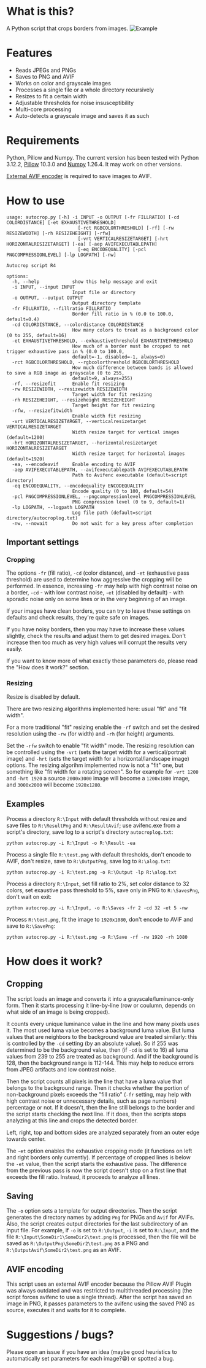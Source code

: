 # What is this?
A Python script that crops borders from images.
![Example](res/example.jpg)
# Features
* Reads JPEGs and PNGs
* Saves to PNG and AVIF
* Works on color and grayscale images
* Processes a single file or a whole directory recursively
* Resizes to fit a certain width
* Adjustable thresholds for noise insusceptibility
* Multi-core processing
* Auto-detects a grayscale image and saves it as such
# Requirements
Python, Pillow and Numpy. The current version has been tested with Python 3.12.2, [Pillow](https://pypi.org/project/pillow/) 10.3.0 and [Numpy](https://pypi.org/project/numpy/) 1.26.4. It may work on other versions.

[External AVIF encoder](https://github.com/AOMediaCodec/libavif) is required to save images to AVIF.
# How to use
```
usage: autocrop.py [-h] -i INPUT -o OUTPUT [-fr FILLRATIO] [-cd COLORDISTANCE] [-et EXHAUSTIVETHRESHOLD]
                          [-rct RGBCOLORTHRESHOLD] [-rf] [-rw RESIZEWIDTH] [-rh RESIZEHEIGHT] [-rfw]
                          [-vrt VERTICALRESIZETARGET] [-hrt HORIZONTALRESIZETARGET] [-ea] [-aep AVIFEXECUTABLEPATH]
                          [-eq ENCODEQUALITY] [-pcl PNGCOMPRESSIONLEVEL] [-lp LOGPATH] [-nw]

Autocrop script R4

options:
  -h, --help            show this help message and exit
  -i INPUT, --input INPUT
                        Input file or directory
  -o OUTPUT, --output OUTPUT
                        Output directory template
  -fr FILLRATIO, --fillratio FILLRATIO
                        Border fill ratio in % (0.0 to 100.0, default=0.4)
  -cd COLORDISTANCE, --colordistance COLORDISTANCE
                        How many colors to treat as a background color (0 to 255, default=16)
  -et EXHAUSTIVETHRESHOLD, --exhaustivethreshold EXHAUSTIVETHRESHOLD
                        How much of a border must be cropped to not trigger exhaustive pass in % (0.0 to 100.0,
                        default=-1, disabled=-1, always=0)
  -rct RGBCOLORTHRESHOLD, --rgbcolorthreshold RGBCOLORTHRESHOLD
                        How much difference between bands is allowed to save a RGB image as grayscale (0 to 255,
                        default=9, always=255)
  -rf, --resizefit      Enable fit resizing
  -rw RESIZEWIDTH, --resizewidth RESIZEWIDTH
                        Target width for fit resizing
  -rh RESIZEHEIGHT, --resizeheight RESIZEHEIGHT
                        Target height for fit resizing
  -rfw, --resizefitwidth
                        Enable width fit resizing
  -vrt VERTICALRESIZETARGET, --verticalresizetarget VERTICALRESIZETARGET
                        Width resize target for vertical images (default=1200)
  -hrt HORIZONTALRESIZETARGET, --horizontalresizetarget HORIZONTALRESIZETARGET
                        Width resize target for horizontal images (default=1920)
  -ea, --encodeavif     Enable encoding to AVIF
  -aep AVIFEXECUTABLEPATH, --avifexecutablepath AVIFEXECUTABLEPATH
                        Path to Avifenc executable (default=script directory)
  -eq ENCODEQUALITY, --encodequality ENCODEQUALITY
                        Encode quality (0 to 100, default=54)
  -pcl PNGCOMPRESSIONLEVEL, --pngcompressionlevel PNGCOMPRESSIONLEVEL
                        PNG compression level (0 to 9, default=1)
  -lp LOGPATH, --logpath LOGPATH
                        Log file path (default=script directory/autocroplog.txt)
  -nw, --nowait         Do not wait for a key press after completion
  ```
## Important settings
### Cropping
The options `-fr` (fill ratio), `-cd` (color distance), and `-et` (exhaustive pass threshold) are used to determine how aggressive the cropping will be performed. In essence, increasing `-fr` may help with high contrast noise on a border, `-cd` - with low contrast noise, `-et` (disabled by default) - with sporadic noise only on some lines or in the very beginning of an image.

If your images have clean borders, you can try to leave these settings on defaults and check results, they're quite safe on images.

If you have noisy borders, then you may have to increase these values slightly, check the results and adjust them to get desired images. Don't increase then too much as very high values will corrupt the results very easily.

If you want to know more of what exactly these parameters do, please read the "How does it work?" section.
### Resizing
Resize is disabled by default.

There are two resizing algorithms implemented here: usual "fit" and "fit width".

For a more traditional "fit" resizing enable the `-rf` switch and set the desired resolution using the `-rw` (for width) and `-rh` (for height) arguments.

Set the `-rfw` switch to enable "fit width" mode. The resizing resolution can be controlled using the `-vrt` (sets the target width for a vertical/portrait image) and `-hrt` (sets the target width for a horizontal/landscape image) options. The resizing algorihm implemented now is not a "fit" one, but something like "fit width for a rotating screen". So for example for `-vrt 1200` and `-hrt 1920` a source `2000x3000` image will become a `1200x1800` image, and `3000x2000` will become `1920x1280`.

## Examples
Process a directory `R:\Input` with default thresholds without resize and save files to `R:\ResultPng` and `R:\ResultAvif`; use avifenc.exe from a script's directory, save log to a script's directory `autocroplog.txt`:

`python autocrop.py -i R:\Input -o R:\Result -ea`

Process a single file `R:\test.png` with default thresholds, don't encode to AVIF, don't resize, save to `R:\OutputPng`, save log to `R:\alog.txt`:

`python autocrop.py -i R:\test.png -o R:\Output -lp R:\alog.txt`

Process a directory `R:\Input`, set fill ratio to 2%, set color distance to 32 colors, set exaustive pass threshold to 5%, save only in PNG to `R:\SavesPng`, don't wait on exit:

`python autocrop.py -i R:\Input, -o R:\Saves -fr 2 -cd 32 -et 5 -nw`

Process `R:\test.png`, fit the image to `1920x1080`, don't encode to AVIF and save to `R:\SavePng`:

`python autocrop.py -i R:\test.png -o R:\Save -rf -rw 1920 -rh 1080`

# How does it work?
## Cropping
The script loads an image and converts it into a grayscale/luminance-only form. Then it starts processing it line-by-line (row or coulumn, depends on what side of an image is being cropped).

It counts every unique luminance value in the line and how many pixels uses it. The most used luma value becomes a background luma value. But luma values that are neighbors to the background value are treated similarly: this is controlled by the `-cd` setting (by an absolute value). So if 255 was determined to be the background value, then (if `-cd` is set to 16) all luma values from 239 to 255 are treated as background. And if the background is 128, then the background range is 112-144. This may help to reduce errors from JPEG artifacts and low contrast noise.

Then the script counts all pixels in the line that have a luma value that belongs to the background range. Then it checks whether the portion of non-background pixels exceeds the "fill ratio" (`-fr` setting, may help with high contrast noise or unnecessary details, such as page numbers) percentage or not. If it doesn't, then the line still belongs to the border and the script starts checking the next line. If it does, then the scripts stops analyzing at this line and crops the detected border.

Left, right, top and bottom sides are analyzed separately from an outer edge towards center.

The `-et` option enables the exhaustive cropping mode (it functions on left and right borders only currently). If percentage of cropped lines is below the `-et` value, then the script starts the exhaustive pass. The difference from the previous pass is now the script doesn't stop on a first line that exceeds the fill ratio. Instead, it proceeds to analyze all lines.
## Saving
The `-o` option sets a template for output directories. Then the script generates the directory names by adding `Png` for PNGs and `Avif` for AVIFs. Also, the script creates output directories for the last subdirectory of an input file. For example, if `-o` is set to `R:\Output`, `-i` is set to `R:\Input`, and the file `R:\Input\SomeDir1\SomeDir2\test.png` is processed, then the file will be saved as `R:\OutputPng\SomeDir2\test.png` as a PNG and `R:\OutputAvif\SomeDir2\test.png` as an AVIF.

## AVIF encoding
This script uses an external AVIF encoder because the Pillow AVIF Plugin was always outdated and was restricted to multithreaded processing (the script forces avifenc to use a single thread). After the script has saved an image in PNG, it passes parameters to the avifenc using the saved PNG as source, executes it and waits for it to complete.
# Suggestions / bugs?
Please open an issue if you have an idea (maybe good heuristics to automatically set parameters for each image?😁) or spotted a bug.